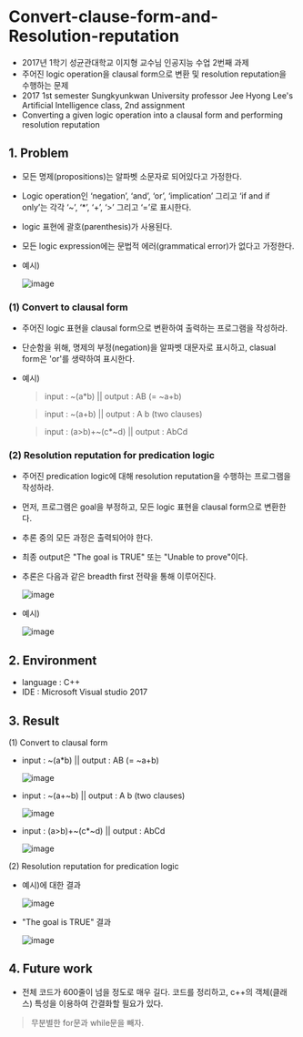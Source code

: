 # Convert-clause-form-and-Resolution-reputation
 - 2017년 1학기 성균관대학교 이지형 교수님 인공지능 수업 2번째 과제
 - 주어진 logic operation을 clausal form으로 변환 및 resolution reputation을 수행하는 문제
 - 2017 1st semester Sungkyunkwan University professor Jee Hyong Lee's Artificial Intelligence class, 2nd assignment
 - Converting a given logic operation into a clausal form and performing resolution reputation

## 1. Problem
 - 모든 명제(propositions)는 알파벳 소문자로 되어있다고 가정한다.
 - Logic operation인 ‘negation’, ‘and’, ‘or’, ‘implication’ 그리고 ‘if and if only’는 각각 ‘~’, ‘*’, ‘+’, ‘>’ 그리고 ‘=’로 표시한다.
 - logic 표현에 괄호(parenthesis)가 사용된다.
 - 모든 logic expression에는 문법적 에러(grammatical error)가 없다고 가정한다.
 - 예시)
 
   ![image](https://user-images.githubusercontent.com/26705935/40596223-7a983fba-6274-11e8-9cec-afaf4a756188.png)
 
### (1) Convert to clausal form
 - 주어진 logic 표현을 clausal form으로 변환하여 출력하는 프로그램을 작성하라.
 - 단순함을 위해, 명제의 부정(negation)을 알파벳 대문자로 표시하고, clasual form은 'or'를 생략하여 표시한다.
 - 예시)
   > input : ~(a*b)    ||    output : AB (= ~a+b)  
   
   > input : ~(a+b)    ||    output : A b (two clauses)  
   
   > input : (a>b)+~(c*~d)    ||    output : AbCd
 
### (2) Resolution reputation for predication logic
 - 주어진 predication logic에 대해 resolution reputation을 수행하는 프로그램을 작성하라.
 - 먼저, 프로그램은 goal을 부정하고, 모든 logic 표현을 clausal form으로 변환한다.
 - 추론 중의 모든 과정은 출력되어야 한다.
 - 최종 output은 "The goal is TRUE" 또는 "Unable to prove"이다.
 - 추론은 다음과 같은 breadth first 전략을 통해 이루어진다.
 
   ![image](https://user-images.githubusercontent.com/26705935/40596369-4980fff6-6275-11e8-8769-dc92e5011282.png)
 
 - 예시)
 
   ![image](https://user-images.githubusercontent.com/26705935/40596385-59b4392e-6275-11e8-9457-aadee4d616f8.png)
 
## 2. Environment
 - language : C++
 - IDE : Microsoft Visual studio 2017
 
## 3. Result
(1) Convert to clausal form
 - input : ~(a*b)    ||    output : AB (= ~a+b)
 
   ![image](https://user-images.githubusercontent.com/26705935/40596519-66677608-6276-11e8-808c-8b1839651af1.png)
 
 - input : ~(a+~b)    ||    output : A b (two clauses)
 
   ![image](https://user-images.githubusercontent.com/26705935/40596544-88659a46-6276-11e8-806d-30c13c0cf00d.png)
 
 - input : (a>b)+~(c*~d)    ||    output : AbCd
 
   ![image](https://user-images.githubusercontent.com/26705935/40596555-a1763932-6276-11e8-9c60-b14777fa1f05.png)
 
(2) Resolution reputation for predication logic
 - 예시)에 대한 결과
 
   ![image](https://user-images.githubusercontent.com/26705935/40596571-c9f37b9a-6276-11e8-9436-6d171cdc55ca.png)
 
 - "The goal is TRUE" 결과
 
   ![image](https://user-images.githubusercontent.com/26705935/40596602-f42b5900-6276-11e8-86e2-68bff87acfe6.png)
 
 ## 4. Future work
 - 전체 코드가 600줄이 넘을 정도로 매우 길다. 코드를 정리하고, c++의 객체(클래스) 특성을 이용하여 간결화할 필요가 있다.
 > 무분별한 for문과 while문을 빼자.

